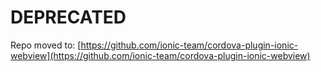 # DEPRECATED

Repo moved to: [https://github.com/ionic-team/cordova-plugin-ionic-webview](https://github.com/ionic-team/cordova-plugin-ionic-webview)
